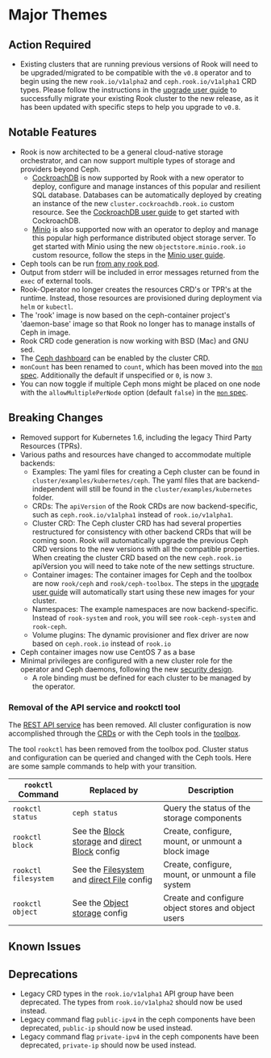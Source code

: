 # Major Themes

## Action Required

- Existing clusters that are running previous versions of Rook will need to be upgraded/migrated to be compatible with the `v0.8` operator and to begin using the new `rook.io/v1alpha2` and `ceph.rook.io/v1alpha1` CRD types.  Please follow the instructions in the [upgrade user guide](Documentation/upgrade.md) to successfully migrate your existing Rook cluster to the new release, as it has been updated with specific steps to help you upgrade to `v0.8`.

## Notable Features

- Rook is now architected to be a general cloud-native storage orchestrator, and can now support multiple types of storage and providers beyond Ceph.
  - [CockroachDB](https://www.cockroachlabs.com/) is now supported by Rook with a new operator to deploy, configure and manage instances of this popular and resilient SQL database.  Databases can be automatically deployed by creating an instance of the new `cluster.cockroachdb.rook.io` custom resource. See the [CockroachDB user guide](Documentation/cockroachdb.md) to get started with CockroachDB.
  - [Minio](https://www.minio.io/) is also supported now with an operator to deploy and manage this popular high performance distributed object storage server.  To get started with Minio using the new `objectstore.minio.rook.io` custom resource, follow the steps in the [Minio user guide](Documentation/minio-object-store.md).
- Ceph tools can be run [from any rook pod](Documentation/common-issues.md#ceph-tools).
- Output from stderr will be included in error messages returned from the `exec` of external tools.
- Rook-Operator no longer creates the resources CRD's or TPR's at the runtime. Instead, those resources are provisioned during deployment via `helm` or `kubectl`.
- The 'rook' image is now based on the ceph-container project's 'daemon-base' image so that Rook no
  longer has to manage installs of Ceph in image.
- Rook CRD code generation is now working with BSD (Mac) and GNU sed.
- The [Ceph dashboard](Documentation/ceph-dashboard.md) can be enabled by the cluster CRD.
- `monCount` has been renamed to `count`, which has been moved into the [`mon` spec](Documentation/ceph-cluster-crd.md#mon-settings). Additionally the default if unspecified or `0`, is now `3`.
- You can now toggle if multiple Ceph mons might be placed on one node with the `allowMultiplePerNode` option (default `false`) in the [`mon` spec](Documentation/ceph-cluster-crd.md#mon-settings).

## Breaking Changes

- Removed support for Kubernetes 1.6, including the legacy Third Party Resources (TPRs).
- Various paths and resources have changed to accommodate multiple backends:
  - Examples: The yaml files for creating a Ceph cluster can be found in `cluster/examples/kubernetes/ceph`. The yaml files that are backend-independent will still be found in the `cluster/examples/kubernetes` folder.
  - CRDs: The `apiVersion` of the Rook CRDs are now backend-specific, such as `ceph.rook.io/v1alpha1` instead of `rook.io/v1alpha1`.
  - Cluster CRD: The Ceph cluster CRD has had several properties restructured for consistency with other backend CRDs that will be coming soon. Rook will automatically upgrade the previous Ceph CRD versions to the new versions with all the compatible properties. When creating the cluster CRD based on the new `ceph.rook.io` apiVersion you will need to take note of the new settings structure.
  - Container images: The container images for Ceph and the toolbox are now `rook/ceph` and `rook/ceph-toolbox`.  The steps in the [upgrade user guide](Documentation/upgrade.md) will automatically start using these new images for your cluster.
  - Namespaces: The example namespaces are now backend-specific. Instead of `rook-system` and `rook`, you will see `rook-ceph-system` and `rook-ceph`.
  - Volume plugins: The dynamic provisioner and flex driver are now based on `ceph.rook.io` instead of `rook.io`
- Ceph container images now use CentOS 7 as a base
- Minimal privileges are configured with a new cluster role for the operator and Ceph daemons, following the new [security design](design/security-model.md).
  - A role binding must be defined for each cluster to be managed by the operator.

### Removal of the API service and rookctl tool

The [REST API service](https://github.com/rook/rook/issues/1122) has been removed. All cluster configuration is now accomplished through the
[CRDs](https://rook.io/docs/rook/master/crds.html) or with the Ceph tools in the [toolbox](https://rook.io/docs/rook/master/toolbox.html).

The tool `rookctl` has been removed from the toolbox pod. Cluster status and configuration can be queried and changed with the Ceph tools.
Here are some sample commands to help with your transition.

| `rookctl` Command    | Replaced by                                                                                                                       | Description                                         |
| -------------------- | --------------------------------------------------------------------------------------------------------------------------------- | --------------------------------------------------- |
| `rookctl status`     | `ceph status`                                                                                                                     | Query the status of the storage components          |
| `rookctl block`      | See the [Block storage](Documentation/block.md) and [direct Block](Documentation/direct-tools.md#block-storage-tools) config      | Create, configure, mount, or unmount a block image  |
| `rookctl filesystem` | See the [Filesystem](Documentation/filesystem.md) and [direct File](Documentation/direct-tools.md#shared-filesystem-tools) config | Create, configure, mount, or unmount a file system  |
| `rookctl object`     | See the [Object storage](Documentation/object.md) config                                                                          | Create and configure object stores and object users |

## Known Issues

## Deprecations

- Legacy CRD types in the `rook.io/v1alpha1` API group have been deprecated.  The types from
  `rook.io/v1alpha2` should now be used instead.
- Legacy command flag `public-ipv4` in the ceph components have been deprecated, `public-ip` should now be used instead.
- Legacy command flag `private-ipv4` in the ceph components have been deprecated, `private-ip` should now be used instead.
